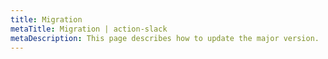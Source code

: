 ```yaml
---
title: Migration
metaTitle: Migration | action-slack
metaDescription: This page describes how to update the major version.
---
```

